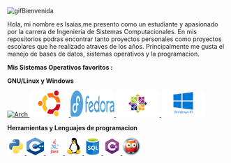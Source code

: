 <!-- 
- 👋 Hi, I’m @IGerardoJR
- 👀 I’m interested in ... learning new programming languajes
- 🌱 I’m currently learning ... front end technologies , c# , Java and Python
- 💞️ I’m looking to collaborate on ... web proyects
- 📫 How to reach me ... **igerardo0808@gmail.com**
-->
![gifBienvenida](https://camo.githubusercontent.com/5e872457519ec5933f5b4f77be541d5adcecd073eda3edae6fed197930a99794/68747470733a2f2f656d6f6a69732e736c61636b6d6f6a69732e636f6d2f656d6f6a69732f696d616765732f313537393231363131312f373535302f70696b616368755f776176652e6769663f31353739323136313131)

Hola, mi nombre es Isaias,me presento como un estudiante y apasionado por la carrera de Ingenieria de Sistemas Computacionales.
En mis repositorios podras encontrar tanto proyectos personales como proyectos escolares que he realizado atraves de los años.
Principalmente me gusta el manejo de bases de datos, sistemas operativos y la programacion.



**Mis Sistemas Operativos favoritos :**

**GNU/Linux y Windows**

<p dir="auto" align="left">
  <!-- Arch Linux -->
  <a href="https://archlinux.org/" rel="nofollow">
    <img src="https://archlinux.org/static/logos/archlinux-logo-dark-90dpi.ebdee92a15b3.png" width="80" height="60" alt="Arch">  
  </a>
    <!-- Ubuntu -->
  <a href="https://ubuntu.com/download/" rel="nofollow">
    <img src="https://github.com/IGerardoJR/testImages/blob/main/ImagenesGit/bugbuntu.png" width="90" height="60" alt="Bugbuntu">  
  </a>
      <!-- Fedora -->
  <a href="https://getfedora.org/es/" rel="nofollow">
    <img src="https://github.com/IGerardoJR/testImages/blob/main/ImagenesGit/fedora-logofull-blue.png" width="100" height="60" alt="Fedora">  
  </a>
      <!--Centos -->
  <a href="https://www.centos.org/download/" rel="nofollow">
    <img src="https://github.com/IGerardoJR/testImages/blob/main/ImagenesGit/centos7_transparente.png" width="100" height="60" alt="CentOS">  
  </a>
      <!--Windows 10 -->
  <a href="https://www.microsoft.com/es-es/software-download/windows10ISO/" rel="nofollow">
    <img src="https://github.com/IGerardoJR/testImages/blob/main/ImagenesGit/w10_transparente.png" width="100" height="60" alt="CentOS">  
  </a>
   
**Herramientas y Lenguajes de programacion**
<p dir="auto" align="left">
  <!-- Python -->
  <a href="https://www.python.org/" rel="nofollow">
    <img src="https://github.com/IGerardoJR/testImages/blob/main/ImagenesGit/python.svg" width="40" height="40" alt="python">  
  </a>
  <!-- C++ -->
  <a href="https://www.w3schools.com/CPP/default.asp" rel="nofollow">
    <img src="https://github.com/IGerardoJR/testImages/blob/main/ImagenesGit/cppPng.png" width="40" height="40" alt="cpp">
  </a>
  <!-- Java -->
   <a href="https://www.geeksforgeeks.org/java/" rel="nofollow">
    <img src="https://github.com/IGerardoJR/testImages/blob/main/ImagenesGit/javaTransparente.png" width="40" height="40" alt="javita">
  </a>
  <!-- Bash -->
     <a href="https://www.w3schools.io/terminal/bash-tutorials/" rel="nofollow">
    <img src="https://github.com/IGerardoJR/testImages/blob/main/ImagenesGit/gnu.svg" width="40" height="40" alt="Bash/Shell">
  </a>
  <!-- SQL -->
   <a href="https://www.geeksforgeeks.org/sql-tutorial/" rel="nofollow">
    <img src="https://github.com/IGerardoJR/testImages/blob/main/ImagenesGit/sqlTrans.png" width="40" height="40" alt="Sql">
  </a>
 <!-- C Sharp -->
   <a href="https://docs.microsoft.com/en-us/dotnet/csharp/" rel="nofollow">
    <img src="https://github.com/IGerardoJR/testImages/blob/main/ImagenesGit/csharp_transparente.png" width="40" height="40" alt="csharp">
  </a>
   <!-- Prolog -->
   <a href="https://www.swi-prolog.org/" rel="nofollow">
    <img src="https://github.com/IGerardoJR/testImages/blob/main/ImagenesGit/prlog.png" width="40" height="40" alt="csharp">
  </a>
  
<!---
IGerardoJR/IGerardoJR is a ✨ special ✨ repository because its `README.md` (this file) appears on your GitHub profile.
You can click the Preview link to take a look at your changes.
--->



